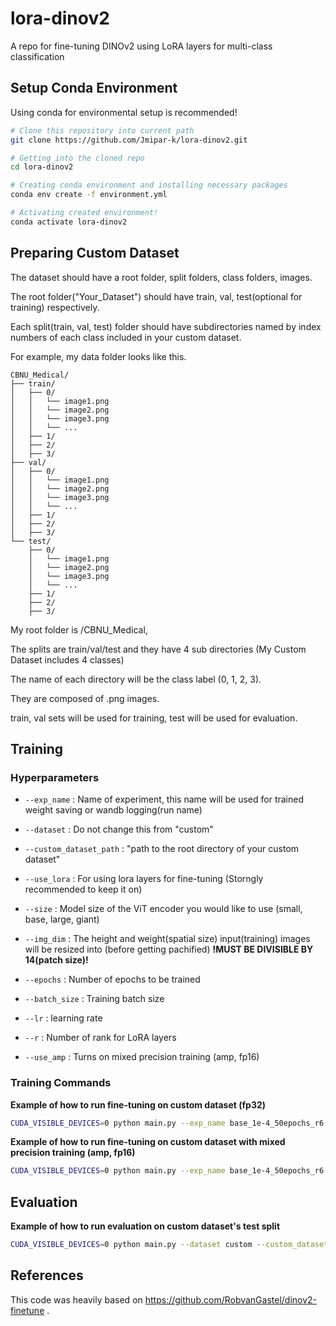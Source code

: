 # lora-dinov2
A repo for fine-tuning DINOv2 using LoRA layers for multi-class classification

## Setup Conda Environment
Using conda for environmental setup is recommended!

```bash
# Clone this repository into current path
git clone https://github.com/Jmipar-k/lora-dinov2.git

# Getting into the cloned repo
cd lora-dinov2

# Creating conda environment and installing necessary packages
conda env create -f environment.yml

# Activating created environment!
conda activate lora-dinov2
```

## Preparing Custom Dataset
The dataset should have a root folder, split folders, class folders, images.

The root folder("Your_Dataset") should have train, val, test(optional for training) respectively.

Each split(train, val, test) folder should have subdirectories named by index numbers of each class included in your custom dataset.

For example, my data folder looks like this.

```
CBNU_Medical/
├── train/
│   ├── 0/
│   │   └── image1.png
│   │   └── image2.png
│   │   └── image3.png
│   │   └── ...
│   ├── 1/
│   ├── 2/
│   ├── 3/
├── val/
│   ├── 0/
│   │   └── image1.png
│   │   └── image2.png
│   │   └── image3.png
│   │   └── ...
│   ├── 1/
│   ├── 2/
│   ├── 3/
└── test/
    ├── 0/
    │   └── image1.png
    │   └── image2.png
    │   └── image3.png
    │   └── ...
    ├── 1/
    ├── 2/
    ├── 3/
```

My root folder is /CBNU_Medical,

The splits are train/val/test and they have 4 sub directories (My Custom Dataset includes 4 classes)

The name of each directory will be the class label (0, 1, 2, 3).

They are composed of .png images.

train, val sets will be used for training, test will be used for evaluation.

## Training
### Hyperparameters

- ```--exp_name``` : Name of experiment, this name will be used for trained weight saving or wandb logging(run name)

- ```--dataset``` : Do not change this from "custom"

- ```--custom_dataset_path``` : "path to the root directory of your custom dataset"

- ```--use_lora``` : For using lora layers for fine-tuning (Storngly recommended to keep it on)

- ```--size``` : Model size of the ViT encoder you would like to use (small, base, large, giant)

- ```--img_dim``` : The height and weight(spatial size) input(training) images will be resized into (before getting pachified) **!MUST BE DIVISIBLE BY 14(patch size)!**

- ```--epochs``` : Number of epochs to be trained

- ```--batch_size``` : Training batch size

- ```--lr``` : learning rate

- ```--r``` : Number of rank for LoRA layers

- ```--use_amp``` : Turns on mixed precision training (amp, fp16)

### Training Commands

**Example of how to run fine-tuning on custom dataset (fp32)**

```bash
CUDA_VISIBLE_DEVICES=0 python main.py --exp_name base_1e-4_50epochs_r6 --dataset custom --custom_dataset_path "path to the root directory of your custom dataset" --use_lora --size base --img_dim 490 490 --epochs 50 --batch_size 16 --lr 1e-4 -r 3
```

**Example of how to run fine-tuning on custom dataset with mixed precision training (amp, fp16)**

```bash
CUDA_VISIBLE_DEVICES=0 python main.py --exp_name base_1e-4_50epochs_r6 --dataset custom --custom_dataset_path "path to the root directory of your custom dataset" --use_lora --size base --img_dim 490 490 --epochs 50 --batch_size 16 --lr 1e-4 -r 3 --use_amp
```

## Evaluation

**Example of how to run evaluation on custom dataset's test split**

```bash
CUDA_VISIBLE_DEVICES=0 python main.py --dataset custom --custom_dataset_path "path to the root directory of your custom dataset" --lora_weights "path to the trained lora weights"--use_lora --size base --img_dim 490 490 --epochs 50 --batch_size 16 -r 3
```

## References
This code was heavily based on https://github.com/RobvanGastel/dinov2-finetune .
